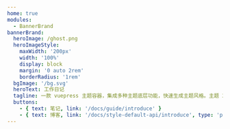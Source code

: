```yaml
---
home: true
modules:
  - BannerBrand
bannerBrand:
  heroImage: /ghost.png
  heroImageStyle:
    maxWidth: '200px'
    width: '100%'
    display: block
    margin: '0 auto 2rem'
    borderRadius: '1rem'
  bgImage: '/bg.svg'
  heroText: 工作日记
  tagline: 一款 vuepress 主题容器，集成多种主题底层功能，快速生成主题风格。主题 2.0 的默认风格是原主题 1.0 迁移而来，更多风格正在路上，敬请期待。
  buttons:
    - { text: 笔记, link: '/docs/guide/introduce' }
    - { text: 博客, link: '/docs/style-default-api/introduce', type: 'plain' }
---
```

